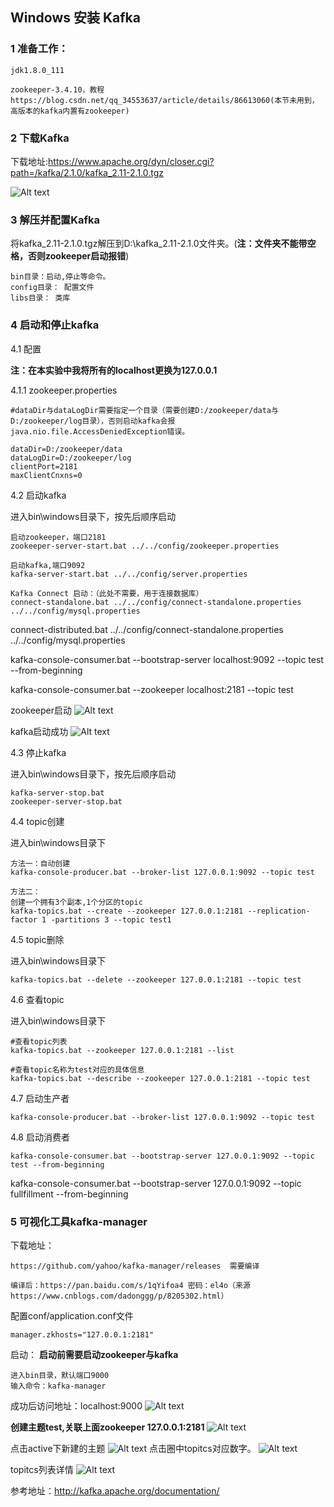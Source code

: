 ## Windows 安装 Kafka

### 1 准备工作：

	jdk1.8.0_111
	
	zookeeper-3.4.10，教程https://blog.csdn.net/qq_34553637/article/details/86613060(本节未用到，高版本的kafka内置有zookeeper)

### 2 下载Kafka

下载地址:https://www.apache.org/dyn/closer.cgi?path=/kafka/2.1.0/kafka_2.11-2.1.0.tgz

![Alt text](./images/kafka.png)

### 3 解压并配置Kafka

将kafka_2.11-2.1.0.tgz解压到D:\kafka_2.11-2.1.0文件夹。(**注：文件夹不能带空格，否则zookeeper启动报错**)

	bin目录：启动,停止等命令。 
	config目录： 配置文件 
	libs目录： 类库

### 4 启动和停止kafka

4.1 配置

**注：在本实验中我将所有的localhost更换为127.0.0.1**

4.1.1 zookeeper.properties
     
    #dataDir与dataLogDir需要指定一个目录（需要创建D:/zookeeper/data与D:/zookeeper/log目录），否则启动kafka会报java.nio.file.AccessDeniedException错误。

	dataDir=D:/zookeeper/data
	dataLogDir=D:/zookeeper/log
	clientPort=2181
	maxClientCnxns=0

4.2 启动kafka

进入bin\windows目录下，按先后顺序启动

	启动zookeeper，端口2181
	zookeeper-server-start.bat ../../config/zookeeper.properties
	
	启动kafka,端口9092
	kafka-server-start.bat ../../config/server.properties

	Kafka Connect 启动：（此处不需要，用于连接数据库）
	connect-standalone.bat ../../config/connect-standalone.properties ../../config/mysql.properties

   connect-distributed.bat ../../config/connect-standalone.properties ../../config/mysql.properties

kafka-console-consumer.bat --bootstrap-server localhost:9092 --topic test --from-beginning

kafka-console-consumer.bat --zookeeper localhost:2181 --topic test

zookeeper启动
![Alt text](./images/zk_start.png)

kafka启动成功
![Alt text](./images/kafka_start.png)

4.3 停止kafka

进入bin\windows目录下，按先后顺序启动

	kafka-server-stop.bat
	zookeeper-server-stop.bat


4.4 topic创建

进入bin\windows目录下

	方法一：自动创建
	kafka-console-producer.bat --broker-list 127.0.0.1:9092 --topic test
	
	方法二： 
	创建一个拥有3个副本,1个分区的topic
	kafka-topics.bat --create --zookeeper 127.0.0.1:2181 --replication-factor 1 -partitions 3 --topic test1



4.5 topic删除

进入bin\windows目录下

	kafka-topics.bat --delete --zookeeper 127.0.0.1:2181 --topic test

4.6 查看topic

进入bin\windows目录下

    #查看topic列表
	kafka-topics.bat --zookeeper 127.0.0.1:2181 --list

    #查看topic名称为test对应的具体信息﻿​
	kafka-topics.bat --describe --zookeeper 127.0.0.1:2181 --topic test

4.7 启动生产者

	kafka-console-producer.bat --broker-list 127.0.0.1:9092 --topic test

4.8 启动消费者

	kafka-console-consumer.bat --bootstrap-server 127.0.0.1:9092 --topic test --from-beginning

kafka-console-consumer.bat --bootstrap-server 127.0.0.1:9092 --topic fullfillment --from-beginning

### 5 可视化工具kafka-manager

下载地址：

	https://github.com/yahoo/kafka-manager/releases  需要编译

    编译后：https://pan.baidu.com/s/1qYifoa4 密码：el4o（来源https://www.cnblogs.com/dadonggg/p/8205302.html）

配置conf/application.conf文件

	manager.zkhosts="127.0.0.1:2181"

启动： **启动前需要启动zookeeper与kafka**

    进入bin目录，默认端口9000
	输入命令：kafka-manager

成功后访问地址：localhost:9000
![Alt text](./images/kafka_show.png)

**创建主题test,关联上面zookeeper 127.0.0.1:2181**
![Alt text](./images/manager1.png)

点击active下新建的主题
![Alt text](./images/manager2.png)
点击圈中topitcs对应数字。
![Alt text](./images/manager3.png)

topitcs列表详情
![Alt text](./images/manager4.png)

参考地址：http://kafka.apache.org/documentation/